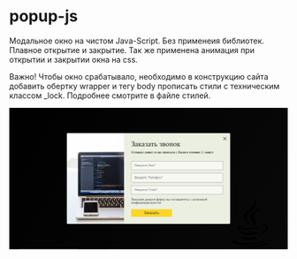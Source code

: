 # popup-js

Модальное окно на чистом Java-Script. Без применеия библиотек. Плавное открытие и закрытие. Так же применена анимация при открытии и закрытии окна на css. 

Важно! Чтобы окно срабатывало, необходимо в конструкцию сайта добавить обертку wrapper и тегу body прописать стили с техническим классом _lock.
Подробнее смотрите в файле стилей.

![Модальное окно](https://github.com/ruvick/popup-js/raw/main/img/popup-open.png)
